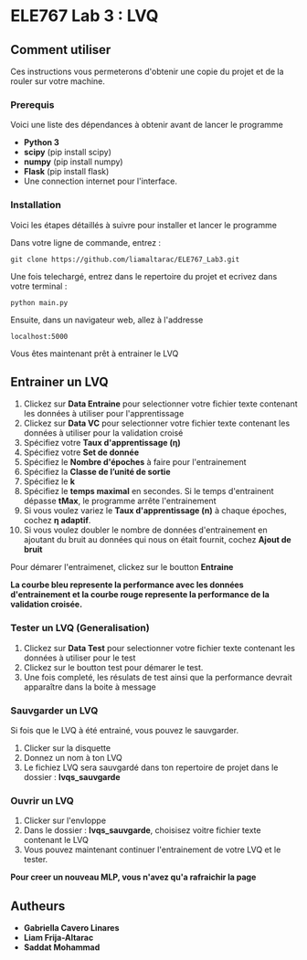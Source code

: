 # ELE767 Lab 3 : LVQ 

## Comment utiliser

Ces instructions vous permeterons d'obtenir une copie du projet et de la rouler sur votre machine. 

### Prerequis

Voici une liste des dépendances à obtenir avant de lancer le programme

* **Python 3** 
* **scipy** (pip install scipy)
* **numpy** (pip install numpy)
* **Flask** (pip install flask)
* Une connection internet pour l'interface.


### Installation

Voici les étapes détaillés à suivre pour installer et lancer le programme

Dans votre ligne de commande, entrez : 

```
git clone https://github.com/liamaltarac/ELE767_Lab3.git
```

Une fois telechargé, entrez dans le repertoire du projet et ecrivez dans votre terminal : 

```
python main.py
```

Ensuite, dans un navigateur web, allez à l'addresse 

```
localhost:5000
```

Vous êtes maintenant prêt à entrainer le LVQ

## Entrainer un LVQ

1. Clickez sur **Data Entraine** pour selectionner votre fichier texte contenant les données à utiliser pour l'apprentissage
2. Clickez sur **Data VC** pour selectionner votre fichier texte contenant les données à utiliser pour la validation croisé
3. Spécifiez votre **Taux d'apprentissage (η)** 
4. Spécifiez votre **Set de donnée** 
5. Spécifiez le **Nombre d'époches** à faire pour l'entrainement
6. Spécifiez la **Classe de l’unité de sortie**
7. Spécifiez le **k**
8. Spécifiez le **temps maximal** en secondes. Si le temps d'entrainent dépasse **tMax**, le programme arrête l'entrainement
9. Si vous voulez variez le **Taux d'apprentissage (n)**  à chaque époches, cochez **η adaptif**.
10. Si vous voulez doubler le nombre de données d'entrainement en ajoutant du bruit au données qui nous on était fournit, cochez **Ajout de bruit**  

Pour démarer l'entraimenet, clickez sur le boutton **Entraine**

**La courbe bleu represente la performance avec les données d'entrainement et la courbe rouge represente la performance de la validation croisée.**

### Tester un LVQ (Generalisation)

1. Clickez sur **Data Test** pour selectionner votre fichier texte contenant les données à utiliser pour le test
2. Clickez sur le boutton test pour démarer le test.
3. Une fois completé, les résulats de test ainsi que la performance devrait apparaître dans la boite à message

### Sauvgarder un LVQ

Si fois que le LVQ à été entrainé, vous pouvez le sauvgarder.

1. Clicker sur la disquette
2. Donnez un nom à ton LVQ
3. Le fichiez LVQ sera sauvgardé dans ton repertoire de projet dans le dossier : **lvqs_sauvgarde**

### Ouvrir un LVQ

1. Clicker sur l'envloppe
2. Dans le dossier : **lvqs_sauvgarde**, choisisez voitre fichier texte contenant le LVQ
3. Vous pouvez maintenant continuer l'entrainement de votre LVQ et le tester.


**Pour creer un nouveau MLP, vous n'avez qu'a rafraichir la page**

## Autheurs

* **Gabriella Cavero Linares**
* **Liam Frija-Altarac**
* **Saddat Mohammad**
